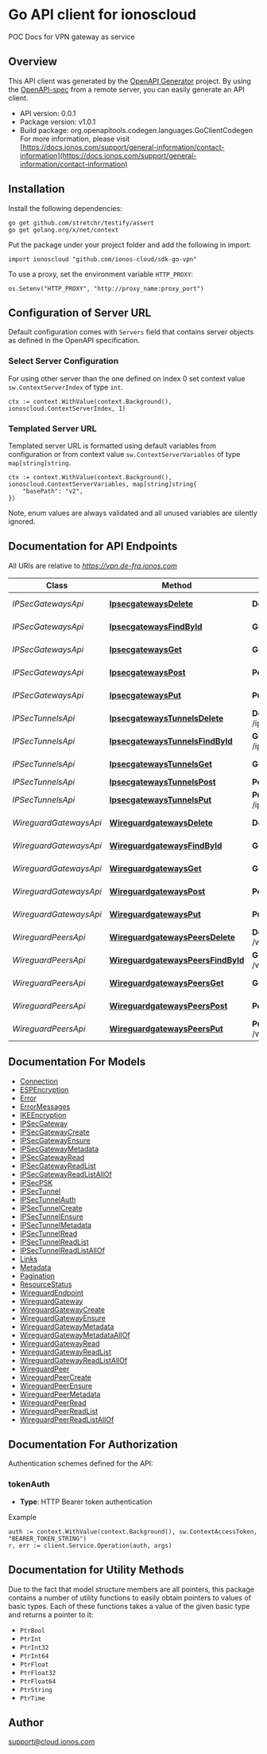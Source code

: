 # Go API client for ionoscloud

POC Docs for VPN gateway as service

## Overview
This API client was generated by the [OpenAPI Generator](https://openapi-generator.tech) project.  By using the [OpenAPI-spec](https://www.openapis.org/) from a remote server, you can easily generate an API client.

- API version: 0.0.1
- Package version: v1.0.1
- Build package: org.openapitools.codegen.languages.GoClientCodegen
For more information, please visit [https://docs.ionos.com/support/general-information/contact-information](https://docs.ionos.com/support/general-information/contact-information)

## Installation

Install the following dependencies:

```shell
go get github.com/stretchr/testify/assert
go get golang.org/x/net/context
```

Put the package under your project folder and add the following in import:

```golang
import ionoscloud "github.com/ionos-cloud/sdk-go-vpn"
```

To use a proxy, set the environment variable `HTTP_PROXY`:

```golang
os.Setenv("HTTP_PROXY", "http://proxy_name:proxy_port")
```

## Configuration of Server URL

Default configuration comes with `Servers` field that contains server objects as defined in the OpenAPI specification.

### Select Server Configuration

For using other server than the one defined on index 0 set context value `sw.ContextServerIndex` of type `int`.

```golang
ctx := context.WithValue(context.Background(), ionoscloud.ContextServerIndex, 1)
```

### Templated Server URL

Templated server URL is formatted using default variables from configuration or from context value `sw.ContextServerVariables` of type `map[string]string`.

```golang
ctx := context.WithValue(context.Background(), ionoscloud.ContextServerVariables, map[string]string{
	"basePath": "v2",
})
```

Note, enum values are always validated and all unused variables are silently ignored.

## Documentation for API Endpoints

All URIs are relative to *https://vpn.de-fra.ionos.com*

Class | Method | HTTP request | Description
------------ | ------------- | ------------- | -------------
*IPSecGatewaysApi* | [**IpsecgatewaysDelete**](docs/api/IPSecGatewaysApi.md#ipsecgatewaysdelete) | **Delete** /ipsecgateways/{gatewayId} | Delete IPSecGateway
*IPSecGatewaysApi* | [**IpsecgatewaysFindById**](docs/api/IPSecGatewaysApi.md#ipsecgatewaysfindbyid) | **Get** /ipsecgateways/{gatewayId} | Retrieve IPSecGateway
*IPSecGatewaysApi* | [**IpsecgatewaysGet**](docs/api/IPSecGatewaysApi.md#ipsecgatewaysget) | **Get** /ipsecgateways | Retrieve all IPSecGateways
*IPSecGatewaysApi* | [**IpsecgatewaysPost**](docs/api/IPSecGatewaysApi.md#ipsecgatewayspost) | **Post** /ipsecgateways | Create IPSecGateway
*IPSecGatewaysApi* | [**IpsecgatewaysPut**](docs/api/IPSecGatewaysApi.md#ipsecgatewaysput) | **Put** /ipsecgateways/{gatewayId} | Ensure IPSecGateway
*IPSecTunnelsApi* | [**IpsecgatewaysTunnelsDelete**](docs/api/IPSecTunnelsApi.md#ipsecgatewaystunnelsdelete) | **Delete** /ipsecgateways/{gatewayId}/tunnels/{tunnelId} | Delete IPSecTunnel
*IPSecTunnelsApi* | [**IpsecgatewaysTunnelsFindById**](docs/api/IPSecTunnelsApi.md#ipsecgatewaystunnelsfindbyid) | **Get** /ipsecgateways/{gatewayId}/tunnels/{tunnelId} | Retrieve IPSecTunnel
*IPSecTunnelsApi* | [**IpsecgatewaysTunnelsGet**](docs/api/IPSecTunnelsApi.md#ipsecgatewaystunnelsget) | **Get** /ipsecgateways/{gatewayId}/tunnels | Retrieve all IPSecTunnels
*IPSecTunnelsApi* | [**IpsecgatewaysTunnelsPost**](docs/api/IPSecTunnelsApi.md#ipsecgatewaystunnelspost) | **Post** /ipsecgateways/{gatewayId}/tunnels | Create IPSecTunnel
*IPSecTunnelsApi* | [**IpsecgatewaysTunnelsPut**](docs/api/IPSecTunnelsApi.md#ipsecgatewaystunnelsput) | **Put** /ipsecgateways/{gatewayId}/tunnels/{tunnelId} | Ensure IPSecTunnel
*WireguardGatewaysApi* | [**WireguardgatewaysDelete**](docs/api/WireguardGatewaysApi.md#wireguardgatewaysdelete) | **Delete** /wireguardgateways/{gatewayId} | Delete WireguardGateway
*WireguardGatewaysApi* | [**WireguardgatewaysFindById**](docs/api/WireguardGatewaysApi.md#wireguardgatewaysfindbyid) | **Get** /wireguardgateways/{gatewayId} | Retrieve WireguardGateway
*WireguardGatewaysApi* | [**WireguardgatewaysGet**](docs/api/WireguardGatewaysApi.md#wireguardgatewaysget) | **Get** /wireguardgateways | Retrieve all WireguardGateways
*WireguardGatewaysApi* | [**WireguardgatewaysPost**](docs/api/WireguardGatewaysApi.md#wireguardgatewayspost) | **Post** /wireguardgateways | Create WireguardGateway
*WireguardGatewaysApi* | [**WireguardgatewaysPut**](docs/api/WireguardGatewaysApi.md#wireguardgatewaysput) | **Put** /wireguardgateways/{gatewayId} | Ensure WireguardGateway
*WireguardPeersApi* | [**WireguardgatewaysPeersDelete**](docs/api/WireguardPeersApi.md#wireguardgatewayspeersdelete) | **Delete** /wireguardgateways/{gatewayId}/peers/{peerId} | Delete WireguardPeer
*WireguardPeersApi* | [**WireguardgatewaysPeersFindById**](docs/api/WireguardPeersApi.md#wireguardgatewayspeersfindbyid) | **Get** /wireguardgateways/{gatewayId}/peers/{peerId} | Retrieve WireguardPeer
*WireguardPeersApi* | [**WireguardgatewaysPeersGet**](docs/api/WireguardPeersApi.md#wireguardgatewayspeersget) | **Get** /wireguardgateways/{gatewayId}/peers | Retrieve all WireguardPeers
*WireguardPeersApi* | [**WireguardgatewaysPeersPost**](docs/api/WireguardPeersApi.md#wireguardgatewayspeerspost) | **Post** /wireguardgateways/{gatewayId}/peers | Create WireguardPeer
*WireguardPeersApi* | [**WireguardgatewaysPeersPut**](docs/api/WireguardPeersApi.md#wireguardgatewayspeersput) | **Put** /wireguardgateways/{gatewayId}/peers/{peerId} | Ensure WireguardPeer


## Documentation For Models

 - [Connection](docs/models/Connection.md)
 - [ESPEncryption](docs/models/ESPEncryption.md)
 - [Error](docs/models/Error.md)
 - [ErrorMessages](docs/models/ErrorMessages.md)
 - [IKEEncryption](docs/models/IKEEncryption.md)
 - [IPSecGateway](docs/models/IPSecGateway.md)
 - [IPSecGatewayCreate](docs/models/IPSecGatewayCreate.md)
 - [IPSecGatewayEnsure](docs/models/IPSecGatewayEnsure.md)
 - [IPSecGatewayMetadata](docs/models/IPSecGatewayMetadata.md)
 - [IPSecGatewayRead](docs/models/IPSecGatewayRead.md)
 - [IPSecGatewayReadList](docs/models/IPSecGatewayReadList.md)
 - [IPSecGatewayReadListAllOf](docs/models/IPSecGatewayReadListAllOf.md)
 - [IPSecPSK](docs/models/IPSecPSK.md)
 - [IPSecTunnel](docs/models/IPSecTunnel.md)
 - [IPSecTunnelAuth](docs/models/IPSecTunnelAuth.md)
 - [IPSecTunnelCreate](docs/models/IPSecTunnelCreate.md)
 - [IPSecTunnelEnsure](docs/models/IPSecTunnelEnsure.md)
 - [IPSecTunnelMetadata](docs/models/IPSecTunnelMetadata.md)
 - [IPSecTunnelRead](docs/models/IPSecTunnelRead.md)
 - [IPSecTunnelReadList](docs/models/IPSecTunnelReadList.md)
 - [IPSecTunnelReadListAllOf](docs/models/IPSecTunnelReadListAllOf.md)
 - [Links](docs/models/Links.md)
 - [Metadata](docs/models/Metadata.md)
 - [Pagination](docs/models/Pagination.md)
 - [ResourceStatus](docs/models/ResourceStatus.md)
 - [WireguardEndpoint](docs/models/WireguardEndpoint.md)
 - [WireguardGateway](docs/models/WireguardGateway.md)
 - [WireguardGatewayCreate](docs/models/WireguardGatewayCreate.md)
 - [WireguardGatewayEnsure](docs/models/WireguardGatewayEnsure.md)
 - [WireguardGatewayMetadata](docs/models/WireguardGatewayMetadata.md)
 - [WireguardGatewayMetadataAllOf](docs/models/WireguardGatewayMetadataAllOf.md)
 - [WireguardGatewayRead](docs/models/WireguardGatewayRead.md)
 - [WireguardGatewayReadList](docs/models/WireguardGatewayReadList.md)
 - [WireguardGatewayReadListAllOf](docs/models/WireguardGatewayReadListAllOf.md)
 - [WireguardPeer](docs/models/WireguardPeer.md)
 - [WireguardPeerCreate](docs/models/WireguardPeerCreate.md)
 - [WireguardPeerEnsure](docs/models/WireguardPeerEnsure.md)
 - [WireguardPeerMetadata](docs/models/WireguardPeerMetadata.md)
 - [WireguardPeerRead](docs/models/WireguardPeerRead.md)
 - [WireguardPeerReadList](docs/models/WireguardPeerReadList.md)
 - [WireguardPeerReadListAllOf](docs/models/WireguardPeerReadListAllOf.md)


## Documentation For Authorization


Authentication schemes defined for the API:
### tokenAuth

- **Type**: HTTP Bearer token authentication

Example

```golang
auth := context.WithValue(context.Background(), sw.ContextAccessToken, "BEARER_TOKEN_STRING")
r, err := client.Service.Operation(auth, args)
```


## Documentation for Utility Methods

Due to the fact that model structure members are all pointers, this package contains
a number of utility functions to easily obtain pointers to values of basic types.
Each of these functions takes a value of the given basic type and returns a pointer to it:

* `PtrBool`
* `PtrInt`
* `PtrInt32`
* `PtrInt64`
* `PtrFloat`
* `PtrFloat32`
* `PtrFloat64`
* `PtrString`
* `PtrTime`

## Author

support@cloud.ionos.com

